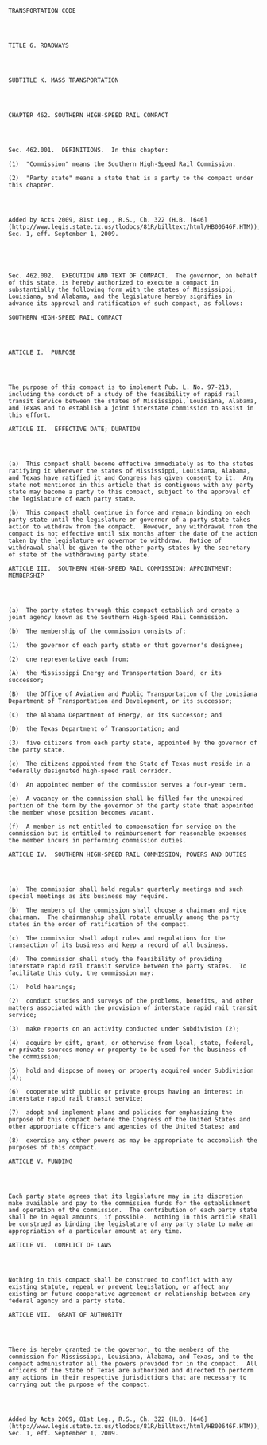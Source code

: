 ﻿
    
    
    	
    					
    
    
    TRANSPORTATION CODE
    
      
    
    
    TITLE 6. ROADWAYS
    
      
    
    
    SUBTITLE K. MASS TRANSPORTATION
    
      
    
    
    CHAPTER 462. SOUTHERN HIGH-SPEED RAIL COMPACT
    
      
    
    
    Sec. 462.001.  DEFINITIONS.  In this chapter:
    
    (1)  "Commission" means the Southern High-Speed Rail Commission.
    
    (2)  "Party state" means a state that is a party to the compact under this chapter.
    
    
    
    
    Added by Acts 2009, 81st Leg., R.S., Ch. 322 (H.B. [646](http://www.legis.state.tx.us/tlodocs/81R/billtext/html/HB00646F.HTM)), Sec. 1, eff. September 1, 2009.
    
    
    
    
    
    Sec. 462.002.  EXECUTION AND TEXT OF COMPACT.  The governor, on behalf of this state, is hereby authorized to execute a compact in substantially the following form with the states of Mississippi, Louisiana, and Alabama, and the legislature hereby signifies in advance its approval and ratification of such compact, as follows:
    
    SOUTHERN HIGH-SPEED RAIL COMPACT
    
      
    
    
    ARTICLE I.  PURPOSE
    
      
    
    
    The purpose of this compact is to implement Pub. L. No. 97-213, including the conduct of a study of the feasibility of rapid rail transit service between the states of Mississippi, Louisiana, Alabama, and Texas and to establish a joint interstate commission to assist in this effort.
    
    ARTICLE II.  EFFECTIVE DATE; DURATION
    
      
    
    
    (a)  This compact shall become effective immediately as to the states ratifying it whenever the states of Mississippi, Louisiana, Alabama, and Texas have ratified it and Congress has given consent to it.  Any state not mentioned in this article that is contiguous with any party state may become a party to this compact, subject to the approval of the legislature of each party state.
    
    (b)  This compact shall continue in force and remain binding on each party state until the legislature or governor of a party state takes action to withdraw from the compact.  However, any withdrawal from the compact is not effective until six months after the date of the action taken by the legislature or governor to withdraw.  Notice of withdrawal shall be given to the other party states by the secretary of state of the withdrawing party state.
    
    ARTICLE III.  SOUTHERN HIGH-SPEED RAIL COMMISSION; APPOINTMENT; MEMBERSHIP
    
      
    
    
    (a)  The party states through this compact establish and create a joint agency known as the Southern High-Speed Rail Commission.
    
    (b)  The membership of the commission consists of:
    
    (1)  the governor of each party state or that governor's designee;
    
    (2)  one representative each from:
    
    (A)  the Mississippi Energy and Transportation Board, or its successor;
    
    (B)  the Office of Aviation and Public Transportation of the Louisiana Department of Transportation and Development, or its successor;
    
    (C)  the Alabama Department of Energy, or its successor; and
    
    (D)  the Texas Department of Transportation; and
    
    (3)  five citizens from each party state, appointed by the governor of the party state.
    
    (c)  The citizens appointed from the State of Texas must reside in a federally designated high-speed rail corridor.
    
    (d)  An appointed member of the commission serves a four-year term.
    
    (e)  A vacancy on the commission shall be filled for the unexpired portion of the term by the governor of the party state that appointed the member whose position becomes vacant.
    
    (f)  A member is not entitled to compensation for service on the commission but is entitled to reimbursement for reasonable expenses the member incurs in performing commission duties.
    
    ARTICLE IV.  SOUTHERN HIGH-SPEED RAIL COMMISSION; POWERS AND DUTIES
    
      
    
    
    (a)  The commission shall hold regular quarterly meetings and such special meetings as its business may require.
    
    (b)  The members of the commission shall choose a chairman and vice chairman.  The chairmanship shall rotate annually among the party states in the order of ratification of the compact.
    
    (c)  The commission shall adopt rules and regulations for the transaction of its business and keep a record of all business.
    
    (d)  The commission shall study the feasibility of providing interstate rapid rail transit service between the party states.  To facilitate this duty, the commission may:
    
    (1)  hold hearings;
    
    (2)  conduct studies and surveys of the problems, benefits, and other matters associated with the provision of interstate rapid rail transit service;
    
    (3)  make reports on an activity conducted under Subdivision (2);
    
    (4)  acquire by gift, grant, or otherwise from local, state, federal, or private sources money or property to be used for the business of the commission;
    
    (5)  hold and dispose of money or property acquired under Subdivision (4);
    
    (6)  cooperate with public or private groups having an interest in interstate rapid rail transit service;
    
    (7)  adopt and implement plans and policies for emphasizing the purpose of this compact before the Congress of the United States and other appropriate officers and agencies of the United States; and
    
    (8)  exercise any other powers as may be appropriate to accomplish the purposes of this compact.
    
    ARTICLE V. FUNDING
    
      
    
    
    Each party state agrees that its legislature may in its discretion make available and pay to the commission funds for the establishment and operation of the commission.  The contribution of each party state shall be in equal amounts, if possible.  Nothing in this article shall be construed as binding the legislature of any party state to make an appropriation of a particular amount at any time.
    
    ARTICLE VI.  CONFLICT OF LAWS
    
      
    
    
    Nothing in this compact shall be construed to conflict with any existing statute, repeal or prevent legislation, or affect any existing or future cooperative agreement or relationship between any federal agency and a party state.
    
    ARTICLE VII.  GRANT OF AUTHORITY
    
      
    
    
    There is hereby granted to the governor, to the members of the commission for Mississippi, Louisiana, Alabama, and Texas, and to the compact administrator all the powers provided for in the compact.  All officers of the State of Texas are authorized and directed to perform any actions in their respective jurisdictions that are necessary to carrying out the purpose of the compact.
    
    
    
    
    Added by Acts 2009, 81st Leg., R.S., Ch. 322 (H.B. [646](http://www.legis.state.tx.us/tlodocs/81R/billtext/html/HB00646F.HTM)), Sec. 1, eff. September 1, 2009.
    
    
    
    
    				
